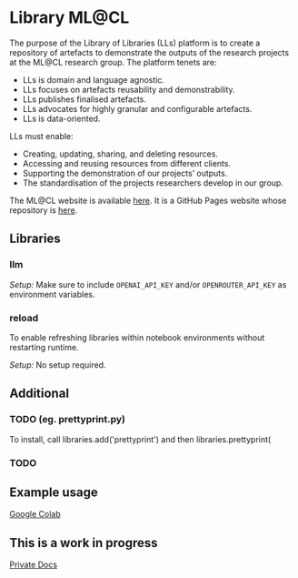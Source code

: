 # Library ML@CL

The purpose of the Library of Libraries (LLs) platform is to create a repository of artefacts to demonstrate the outputs of the research projects at the ML@CL research group. The platform tenets are:

- LLs is domain and language agnostic.
- LLs focuses on artefacts reusability and demonstrability.
- LLs publishes finalised artefacts.
- LLs advocates for highly granular and configurable artefacts.
- LLs is data-oriented.

LLs must enable:

- Creating, updating, sharing, and deleting resources.
- Accessing and reusing resources from different clients.
- Supporting the demonstration of our projects’ outputs.
- The standardisation of the projects researchers develop in our group.

The ML@CL website is available [here](https://mlatcl.github.io/). It is a GitHub Pages website whose repository is [here](https://github.com/mlatcl).

## Libraries

### llm

*Setup:*
Make sure to include `OPENAI_API_KEY` and/or `OPENROUTER_API_KEY` as environment variables.

### reload

To enable refreshing libraries within notebook environments without restarting runtime.

*Setup:*
No setup required.

## Additional 

### TODO (eg. prettyprint.py)
To install, call libraries.add('prettyprint')
and then libraries.prettyprint(

### TODO

## Example usage

[Google Colab](https://colab.research.google.com/drive/1rf0bfXIfqYCkxHX1r4uFqtMhATL8sNbc?usp=sharing)

## This is a work in progress

[Private Docs](https://docs.google.com/document/d/1kfTXVG3e2h-wfrDrf2Djm8JHqSaotT97RlesmV1fV0Y/edit?tab=t.0)
